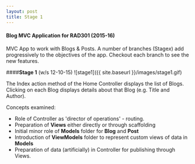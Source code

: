 ```yaml
---
layout: post
title: Stage 1
---
```

#### Blog MVC Application for RAD301 (2015-16)

MVC App to work with Blogs & Posts. A number of branches (Stage*x*) add progressively to the objectives of the app. Checkout each branch to see the new features.

####**Stage 1** (w/s 12-10-15)
![stage1]({{ site.baseurl }}/images/stage1.gif)

The Index action method of the Home Controller displays the list of Blogs. Clicking on each Blog displays details about that Blog (e.g. Title and Author).

Concepts examined:

* Role of Controller as 'director of operations' - routing.
* Preparation of **Views** either directly or through scaffolding
* Initial minor role of **Models** folder for **Blog** and **Post**
* Introduction of **ViewModels** folder to represent custom views of data in **Models**
* Preparation of data (artificially) in Controller for publishing through Views.
